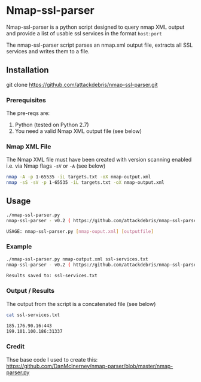 # Nmap-ssl-parser 

Nmap-ssl-parser is a python script designed to query nmap XML output and provide a list of usable ssl services in the format `host:port`

The nmap-ssl-parser script parses an nmap.xml output file, extracts all SSL services and writes them to a file.

## Installation

git clone https://github.com/attackdebris/nmap-ssl-parser.git

### Prerequisites 

The pre-reqs are:

1. Python (tested on Python 2.7) 
2. You need a valid Nmap XML output file (see below)

### Nmap XML File

The Nmap XML file must have been created with version scanning enabled i.e. via Nmap flags `-sV` or `-A` (see below) 

```bash
nmap -A -p 1-65535 -iL targets.txt -oX nmap-output.xml 
nmap -sS -sV -p 1-65535 -iL targets.txt -oX nmap-output.xml
```

## Usage

```bash
./nmap-ssl-parser.py 
nmap-ssl-parser - v0.2 ( https://github.com/attackdebris/nmap-ssl-parser )

USAGE: nmap-ssl-parser.py [nmap-ouput.xml] [outputfile]
```

### Example
```bash
./nmap-ssl-parser.py nmap-output.xml ssl-services.txt
nmap-ssl-parser - v0.2 ( https://github.com/attackdebris/nmap-ssl-parser )

Results saved to: ssl-services.txt
```

### Output / Results

The output from the script is a concatenated file (see below)

```bash
cat ssl-services.txt 

185.176.90.16:443
199.101.100.186:31337
```

### Credit
Thse base code I used to create this: https://github.com/DanMcInerney/nmap-parser/blob/master/nmap-parser.py
